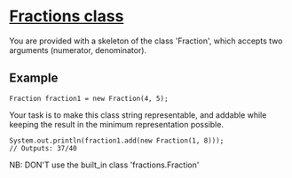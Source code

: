 # [Fractions class](https://www.codewars.com/kata/fractions-class "https://www.codewars.com/kata/572bbd7c72a38bd878000a73")

You are provided with a skeleton of the class 'Fraction', which accepts two arguments (numerator, denominator).

## Example

```
Fraction fraction1 = new Fraction(4, 5);
```

Your task is to make this class string representable, and addable while keeping the result in the minimum representation possible.

```
System.out.println(fraction1.add(new Fraction(1, 8)));
// Outputs: 37/40
```

NB: DON'T use the built_in class 'fractions.Fraction'